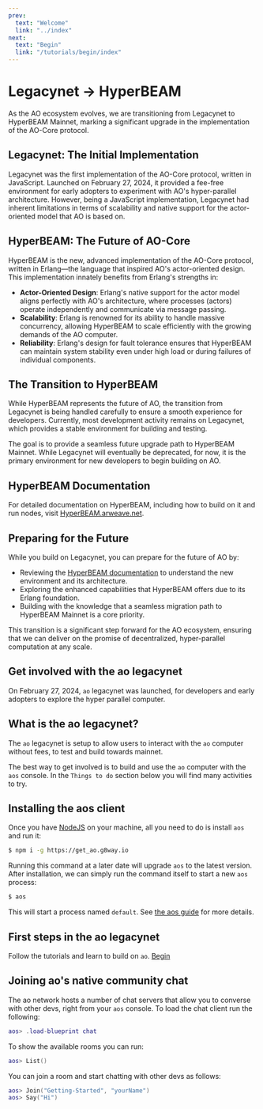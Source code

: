 ```yaml
---
prev:
  text: "Welcome"
  link: "../index"
next:
  text: "Begin"
  link: "/tutorials/begin/index"
---
```


# Legacynet → HyperBEAM

As the AO ecosystem evolves, we are transitioning from Legacynet to HyperBEAM Mainnet, marking a significant upgrade in the implementation of the AO-Core protocol.

## Legacynet: The Initial Implementation

Legacynet was the first implementation of the AO-Core protocol, written in JavaScript. Launched on February 27, 2024, it provided a fee-free environment for early adopters to experiment with AO's hyper-parallel architecture. However, being a JavaScript implementation, Legacynet had inherent limitations in terms of scalability and native support for the actor-oriented model that AO is based on.

## HyperBEAM: The Future of AO-Core

HyperBEAM is the new, advanced implementation of the AO-Core protocol, written in Erlang—the language that inspired AO's actor-oriented design. This implementation innately benefits from Erlang's strengths in:

- **Actor-Oriented Design**: Erlang's native support for the actor model aligns perfectly with AO's architecture, where processes (actors) operate independently and communicate via message passing.
- **Scalability**: Erlang is renowned for its ability to handle massive concurrency, allowing HyperBEAM to scale efficiently with the growing demands of the AO computer.
- **Reliability**: Erlang's design for fault tolerance ensures that HyperBEAM can maintain system stability even under high load or during failures of individual components.

## The Transition to HyperBEAM

While HyperBEAM represents the future of AO, the transition from Legacynet is being handled carefully to ensure a smooth experience for developers. Currently, most development activity remains on Legacynet, which provides a stable environment for building and testing.

The goal is to provide a seamless future upgrade path to HyperBEAM Mainnet. While Legacynet will eventually be deprecated, for now, it is the primary environment for new developers to begin building on AO.

## HyperBEAM Documentation

For detailed documentation on HyperBEAM, including how to build on it and run nodes, visit [HyperBEAM.arweave.net](https://hyperbeam.arweave.net).

## Preparing for the Future

While you build on Legacynet, you can prepare for the future of AO by:

- Reviewing the [HyperBEAM documentation](https://hyperbeam.arweave.net) to understand the new environment and its architecture.
- Exploring the enhanced capabilities that HyperBEAM offers due to its Erlang foundation.
- Building with the knowledge that a seamless migration path to HyperBEAM Mainnet is a core priority.

This transition is a significant step forward for the AO ecosystem, ensuring that we can deliver on the promise of decentralized, hyper-parallel computation at any scale.

## Get involved with the ao legacynet

On February 27, 2024, `ao` legacynet was launched, for developers and early adopters to explore the hyper parallel computer.

## What is the ao legacynet?

The `ao` legacynet is setup to allow users to interact with the `ao` computer without fees, to test and build towards mainnet.

The best way to get involved is to build and use the `ao` computer with the `aos` console.
In the `Things to do` section below you will find many activities to try.

## Installing the aos client

Once you have [NodeJS](https://nodejs.org) on your machine, all you need to do is install `aos` and run it:

```sh
$ npm i -g https://get_ao.g8way.io
```

Running this command at a later date will upgrade `aos` to the latest version.
After installation, we can simply run the command itself to start a new `aos` process:

```sh
$ aos
```

This will start a process named `default`. See [the aos guide](/guides/aos/index) for more details.

## First steps in the ao legacynet

Follow the tutorials and learn to build on `ao`. [Begin](/tutorials/begin/index)

## Joining ao's native community chat

The ao network hosts a number of chat servers that allow you to converse with other devs,
right from your `aos` console. To load the chat client run the following:

```lua
aos> .load-blueprint chat
```

To show the available rooms you can run:

```lua
aos> List()
```

You can join a room and start chatting with other devs as follows:

```lua
aos> Join("Getting-Started", "yourName")
aos> Say("Hi")
```
